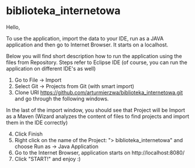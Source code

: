 # biblioteka_internetowa

Hello,

To use the application, import the data to your IDE, run as a JAVA application and then go to Internet Browser. It starts on a localhost.

Below you will find short description how to run the application using the files from Repository. 
Steps refer to Eclipse IDE (of course, you can run the application on different IDE's as well)

1. Go to File -> Import
2. Select Git -> Projects from Git (with smart import)
3. Clone URI https://github.com/arturmierzwa/biblioteka_internetowa.git and go through the following windows.

In the last of the import window, you should see that Project will be Import as a Maven (Wizard analyzes the content of files to find projects and import them in the IDE correctly)

4. Click Finish
5. Right click on the name of the Project: "> biblioteka_internetowa" and choose Run as -> Java Application
6. Go to the Internet Browser, application starts on http://localhost:8080/
7. Click "START!" and enjoy :)
